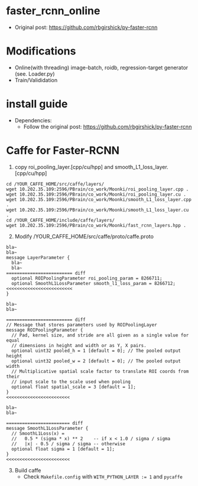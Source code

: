 # faster_rcnn_online
- Original post: https://github.com/rbgirshick/py-faster-rcnn

# Modifications
- Online(with threading) image-batch, roidb, regression-target generator (see. Loader.py)
- Train/Valididation

# install guide
- Dependencies: 
	* Follow the original post: https://github.com/rbgirshick/py-faster-rcnn

# Caffe for Faster-RCNN
1. copy roi_pooling_layer.[cpp/cu/hpp] and smooth_L1_loss_layer.[cpp/cu/hpp]
```
cd /YOUR_CAFFE_HOME/src/caffe/layers/
wget 10.202.35.109:2596/PBrain/co_work/Moonki/roi_pooling_layer.cpp .
wget 10.202.35.109:2596/PBrain/co_work/Moonki/roi_pooling_layer.cu .
wget 10.202.35.109:2596/PBrain/co_work/Moonki/smooth_L1_loss_layer.cpp .
wget 10.202.35.109:2596/PBrain/co_work/Moonki/smooth_L1_loss_layer.cu .
cd /YOUR_CAFFE_HOME/include/caffe/layers/
wget 10.202.35.109:2596/PBrain/co_work/Moonki/fast_rcnn_layers.hpp .
```
2. Modify /YOUR_CAFFE_HOME/src/caffe/proto/caffe.proto
```
bla~
bla~
message LayerParameter {
  bla~
  bla~
========================= diff
  optional ROIPoolingParameter roi_pooling_param = 8266711;
  optional SmoothL1LossParameter smooth_l1_loss_param = 8266712;
<<<<<<<<<<<<<<<<<<<<<<<<<
}

bla~
bla~

========================= diff
// Message that stores parameters used by ROIPoolingLayer
message ROIPoolingParameter {
  // Pad, kernel size, and stride are all given as a single value for equal
  // dimensions in height and width or as Y, X pairs.
  optional uint32 pooled_h = 1 [default = 0]; // The pooled output height
  optional uint32 pooled_w = 2 [default = 0]; // The pooled output width
  // Multiplicative spatial scale factor to translate ROI coords from their
  // input scale to the scale used when pooling
  optional float spatial_scale = 3 [default = 1];
}
<<<<<<<<<<<<<<<<<<<<<<<<

bla~
bla~

======================== diff
message SmoothL1LossParameter {
  // SmoothL1Loss(x) =
  //   0.5 * (sigma * x) ** 2    -- if x < 1.0 / sigma / sigma
  //   |x| - 0.5 / sigma / sigma -- otherwise
  optional float sigma = 1 [default = 1];
}
<<<<<<<<<<<<<<<<<<<<<<<<
```
3. Build caffe
    * Check `Makefile.config` with `WITH_PYTHON_LAYER := 1` and `pycaffe`
